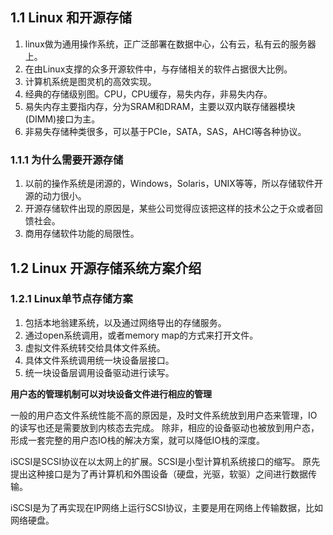 ## 1.1 Linux 和开源存储
1. linux做为通用操作系统，正广泛部署在数据中心，公有云，私有云的服务器上。
1. 在由Linux支撑的众多开源软件中，与存储相关的软件占据很大比例。
1. 计算机系统是图灵机的高效实现。
1. 经典的存储级别图。CPU，CPU缓存，易失内存，非易失内存。
1. 易失内存主要指内存，分为SRAM和DRAM，主要以双内联存储器模块(DIMM)接口为主。
1. 非易失存储种类很多，可以基于PCIe，SATA，SAS，AHCI等各种协议。

### 1.1.1 为什么需要开源存储
1. 以前的操作系统是闭源的，Windows，Solaris，UNIX等等，所以存储软件开源的动力很小。
1. 开源存储软件出现的原因是，某些公司觉得应该把这样的技术公之于众或者回馈社会。
1. 商用存储软件功能的局限性。

## 1.2 Linux 开源存储系统方案介绍
### 1.2.1 Linux单节点存储方案
1. 包括本地翁建系统，以及通过网络导出的存储服务。
2. 通过open系统调用，或者memory map的方式来打开文件。
3. 虚拟文件系统转交给具体文件系统。
4. 具体文件系统调用统一块设备层接口。
5. 统一块设备层调用设备驱动进行读写。

**用户态的管理机制可以对块设备文件进行相应的管理**

一般的用户态文件系统性能不高的原因是，及时文件系统放到用户态来管理，IO的读写也还是需要放到内核态去完成。
除非，相应的设备驱动也被放到用户态，形成一套完整的用户态IO栈的解决方案，就可以降低IO栈的深度。

iSCSI是SCSI协议在以太网上的扩展。SCSI是小型计算机系统接口的缩写。
原先提出这种接口是为了再计算机和外围设备（硬盘，光驱，软驱）之间进行数据传输。

iSCSI是为了再实现在IP网络上运行SCSI协议，主要是用在网络上传输数据，比如网络硬盘。
